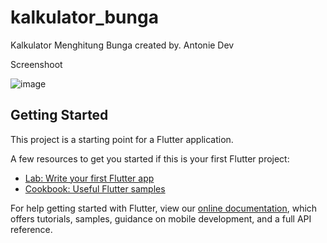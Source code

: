 # kalkulator_bunga

Kalkulator Menghitung Bunga created by. Antonie Dev 

Screenshoot

![image](https://user-images.githubusercontent.com/29690514/112480791-55043900-8db1-11eb-9636-87a6443a058d.png)



## Getting Started

This project is a starting point for a Flutter application.

A few resources to get you started if this is your first Flutter project:

- [Lab: Write your first Flutter app](https://flutter.dev/docs/get-started/codelab)
- [Cookbook: Useful Flutter samples](https://flutter.dev/docs/cookbook)

For help getting started with Flutter, view our
[online documentation](https://flutter.dev/docs), which offers tutorials,
samples, guidance on mobile development, and a full API reference.
